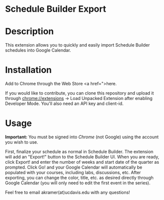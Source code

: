 # Schedule Builder Export

# Description
This extension allows you to quickly and easily import Schedule Builder schedules into Google Calendar.
# Installation
Add to Chrome through the Web Store <a href=">here</a>. 

If you would like to contribute, you can clone this repository and upload it through <a href="chrome://extensions">chrome://extensions</a> -> Load Unpacked Extension after enabling Developer Mode. You'll also need an API key and client-id. 

# Usage
<b>Important:</b> You must be signed into <em>Chrome</em> (not Google) using the account you wish to use.

First, finalize your schedule as normal in Schedule Builder. The extension will add an "Export!" button to the Schedule Builder UI.
When you are ready, click Export! and enter the number of weeks and start date of the quarter as prompted.
Click Go! and your Google Calendar will automatically be populated with your courses, including labs, discussions, etc.
After exporting, you can change the color, title, etc. as desired directly through Google Calendar (you will only need to edit the first event in the series).

Feel free to email akramer(at)ucdavis.edu with any questions!
